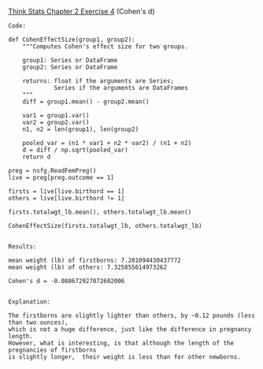 [Think Stats Chapter 2 Exercise 4](http://greenteapress.com/thinkstats2/html/thinkstats2003.html#toc24) (Cohen's d)

    Code:
       
    def CohenEffectSize(group1, group2):
        """Computes Cohen's effect size for two groups.

        group1: Series or DataFrame
        group2: Series or DataFrame

        returns: float if the arguments are Series;
                 Series if the arguments are DataFrames
        """
        diff = group1.mean() - group2.mean()

        var1 = group1.var()
        var2 = group2.var()
        n1, n2 = len(group1), len(group2)

        pooled_var = (n1 * var1 + n2 * var2) / (n1 + n2)
        d = diff / np.sqrt(pooled_var)
        return d

    preg = nsfg.ReadFemPreg()
    live = preg[preg.outcome == 1]

    firsts = live[live.birthord == 1]
    others = live[live.birthord != 1]

    firsts.totalwgt_lb.mean(), others.totalwgt_lb.mean()

    CohenEffectSize(firsts.totalwgt_lb, others.totalwgt_lb)
    
    
    Results: 
    
    mean weight (lb) of firstborns: 7.201094430437772
    mean weight (lb) of others: 7.325855614973262

    Cohen's d = -0.088672927072602006
    
    
    Explanation:
    
    The firstborns are slightly lighter than others, by ~0.12 pounds (less than two ounces), 
    which is not a huge difference, just like the difference in pregnancy length. 
    However, what is interesting, is that although the length of the pregnancies of firstborns
    is slightly longer,  their weight is less than for other newborns.
